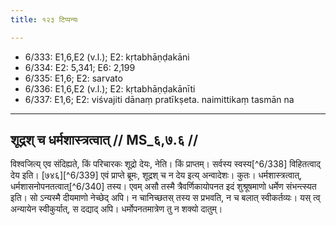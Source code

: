 ```yaml
---
title: १२३ टिप्पन्यः

---
```

- 6/333: E1,6,E2 (v.l.); E2: kṛtabhāṇḍakāni
- 6/334: E2: 5,341; E6: 2,199
- 6/335: E1,6; E2: sarvato
- 6/336: E1,6,E2 (v.l.); E2: kṛtabhāṇḍakānīti
- 6/337: E1,6; E2: viśvajiti dānaṃ pratīkṣeta. naimittikaṃ tasmān na

____________________________________________


## शूद्रश् च धर्मशास्त्रत्वात् // MS_६,७.६ //

विश्वजित्य् एव संदिह्यते, किं परिचारकः शूद्रो देयः, नेति। किं प्राप्तम्। सर्वस्य स्वस्य[^6/338] विहितत्वाद् देय इति। [७४६][^6/339] एवं प्राप्ते ब्रूमः, शूद्रश् च न देय इत्य् अन्वादेशः। कुतः। धर्मशास्त्रत्वात्, धर्मशासनोपनतत्वात्[^6/340] तस्य। एवम् असौ तस्मै त्रैवर्णिकायोपनत इदं शुश्रूषमाणो धर्मेण संभन्त्स्यत इति। सो ऽन्यस्मै दीयमाणो नेच्छेद् अपि। न चानिच्छतस् तस्य स प्रभवति, न च बलात् स्वीकर्तव्यः। यस् त्व् अन्यायेन स्वीकुर्यात्, स दद्याद् अपि। धर्मोपनतमात्रेण तु न शक्यो दातुम्।
